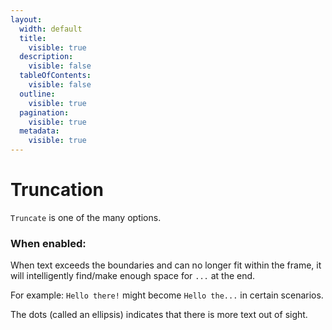 ```yaml
---
layout:
  width: default
  title:
    visible: true
  description:
    visible: false
  tableOfContents:
    visible: false
  outline:
    visible: true
  pagination:
    visible: true
  metadata:
    visible: true
---
```


# Truncation

`Truncate` is one of the many options.

### When enabled:

When text exceeds the boundaries and can no longer fit within the frame, it will intelligently find/make enough space for `...` at the end.

For example: `Hello there!` might become `Hello the...` in certain scenarios.

The dots (called an ellipsis) indicates that there is more text out of sight.
